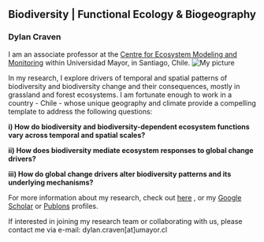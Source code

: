 ## Biodiversity | Functional Ecology & Biogeography

### Dylan Craven

I am an associate professor at the [Centre for Ecosystem Modeling and Monitoring](https://www.umayor.cl/um/vicerrectoria-investigacion/centros-de-investigacion) within Universidad Mayor, in Santiago, Chile. 
![My picture](/images/dcraven-picture.png)

In my research, I explore drivers of temporal and spatial patterns of biodiversity and biodiversity change and their consequences, mostly in grassland and forest ecosystems. I am fortunate enough to work in a country - Chile - whose unique geography and climate provide a compelling template to address the following questions:

 __i) How do biodiversity and biodiversity-dependent ecosystem functions vary across temporal and spatial scales?__

__ii) How does biodiversity mediate ecosystem responses to global change drivers?__

__iii) How do global change drivers alter biodiversity patterns and its underlying mechanisms?__  

For more information about my research, check out [here](/research) , or my [Google Scholar](https://scholar.google.com/citations?user=rz2vROgAAAAJ&hl=en&authuser=1) or
[Publons](https://publons.com/researcher/313540/dylan-craven/) profiles.

If interested in joining my research team or collaborating with us, please contact me via e-mail: dylan.craven[at]umayor.cl

